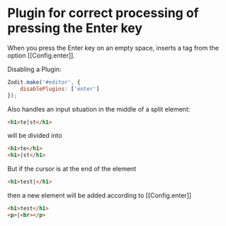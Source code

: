 # Plugin for correct processing of pressing the Enter key

When you press the Enter key on an empty space, inserts a tag from the option [[Config.enter]].

Disabling a Plugin:
```js
Zodit.make('#editor', {
	disablePlugins: ['enter']
});
```

Also handles an input situation in the middle of a split element:

```html
<h1>te|st</h1>
```
will be divided into

```html
<h1>te</h1>
<h1>|st</h1>
```

But if the cursor is at the end of the element

```html
<h1>test|</h1>
```
then a new element will be added according to [[Config.enter]]

```html
<h1>test</h1>
<p>|<br></p>
```
